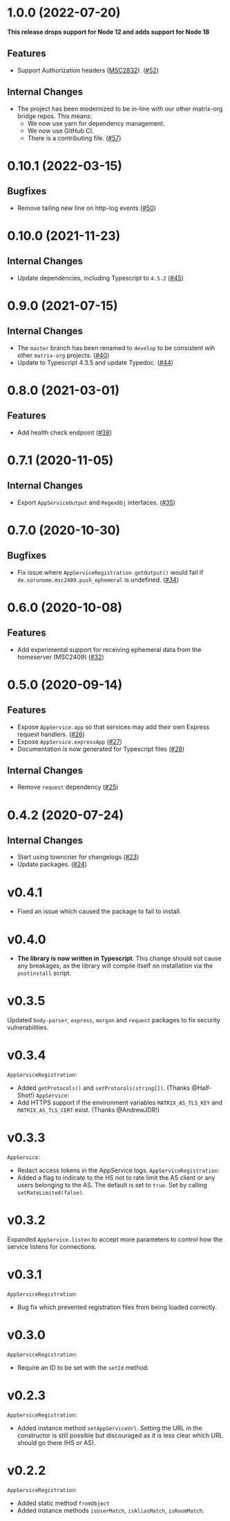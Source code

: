 1.0.0 (2022-07-20)
==================

**This release drops support for Node 12 and adds support for Node 18**

Features
--------

- Support Authorization headers ([MSC2832](https://github.com/matrix-org/matrix-spec-proposals/pull/2832)). ([\#52](https://github.com/matrix-org/matrix-appservice-node/issues/52))


Internal Changes
----------------

- The project has been modernized to be in-line with our other matrix-org bridge repos. This means:
    - We now use yarn for dependency management.
    - We now use GitHub CI.
    - There is a contributing file. ([\#57](https://github.com/matrix-org/matrix-appservice-node/issues/57))


0.10.1 (2022-03-15)
====================

Bugfixes
--------

- Remove tailing new line on http-log events ([\#50](https://github.com/matrix-org/matrix-appservice-node/issues/50))


0.10.0 (2021-11-23)
====================

Internal Changes
----------------

- Update dependencies, including Typescript to `4.5.2` ([\#45](https://github.com/matrix-org/matrix-appservice-node/issues/45))


0.9.0 (2021-07-15)
==================

Internal Changes
----------------

- The `master` branch has been renamed to `develop` to be consistent wih other `matrix-org` projects. ([\#40](https://github.com/matrix-org/matrix-appservice-node/issues/40))
- Update to Typescript 4.3.5 and update Typedoc. ([\#44](https://github.com/matrix-org/matrix-appservice-node/issues/44))


0.8.0 (2021-03-01)
===================

Features
--------

- Add health check endpoint ([\#38](https://github.com/matrix-org/matrix-appservice-node/issues/38))


0.7.1 (2020-11-05)
===================

Internal Changes
----------------

- Export `AppServiceOutput` and `RegexObj` interfaces. ([\#35](https://github.com/matrix-org/matrix-appservice-node/issues/35))


0.7.0 (2020-10-30)
===================

Bugfixes
--------

- Fix issue where `AppServiceRegistration.getOutput()` would fail if `de.sorunome.msc2409.push_ephemeral` is undefined. ([\#34](https://github.com/matrix-org/matrix-appservice-node/issues/34))


0.6.0 (2020-10-08)
===================

Features
--------

- Add experimental support for receiving ephemeral data from the homeserver (MSC2409) ([\#32](https://github.com/matrix-org/matrix-appservice-node/issues/32))


0.5.0 (2020-09-14)
===================

Features
--------

- Expose `AppService.app` so that services may add their own Express request handlers. ([\#26](https://github.com/matrix-org/matrix-appservice-node/issues/26))
- Expose `AppService.expressApp` ([\#27](https://github.com/matrix-org/matrix-appservice-node/issues/27))
- Documentation is now generated for Typescript files ([\#28](https://github.com/matrix-org/matrix-appservice-node/issues/28))


Internal Changes
----------------

- Remove `request` dependency ([\#25](https://github.com/matrix-org/matrix-appservice-node/issues/25))


0.4.2 (2020-07-24)
===================

Internal Changes
----------------

- Start using towncrier for changelogs ([\#23](https://github.com/matrix-org/matrix-appservice-node/issues/23))
- Update packages. ([\#24](https://github.com/matrix-org/matrix-appservice-node/issues/24))


v0.4.1
======

- Fixed an issue which caused the package to fail to install.

v0.4.0
======

- **The library is now written in Typescript**.
  This change should not cause any breakages, as the library will
  compile itself on installation via the `postinstall` script.

v0.3.5
======

Updated `body-parser`, `express`, `morgan` and `request` packages to fix security vulnerabilities.


v0.3.4
======
`AppServiceRegistration`:
 * Added `getProtocols()` and `setProtocols(string[])`. (Thanks @Half-Shot!)
`AppService`:
 * Add HTTPS support if the environment variables `MATRIX_AS_TLS_KEY` and `MATRIX_AS_TLS_CERT` exist. (Thanks @AndrewJDR!)

v0.3.3
======
`AppService`:
 * Redact access tokens in the AppService logs.
`AppServiceRegistration`:
 * Added a flag to indicate to the HS not to rate limit the AS client or any users belonging to the AS. The default is set to `true`. Set by calling `setRateLimited(false)`.

v0.3.2
======
Expanded `AppService.listen` to accept more parameters to control how the service
listens for connections.

v0.3.1
======
`AppServiceRegistration`:
 * Bug fix which prevented registration files from being loaded correctly.

v0.3.0
======
`AppServiceRegistration`:
 * Require an ID to be set with the `setId` method.

v0.2.3
======
`AppServiceRegistration`:
 * Added instance method `setAppServiceUrl`. Setting the URL in the constructor
   is still possible but discouraged as it is less clear which URL should go
   there (HS or AS).

v0.2.2
======
`AppServiceRegistration`:
 * Added static method `fromObject`
 * Added instance methods `isUserMatch`, `isAliasMatch`, `isRoomMatch`.
